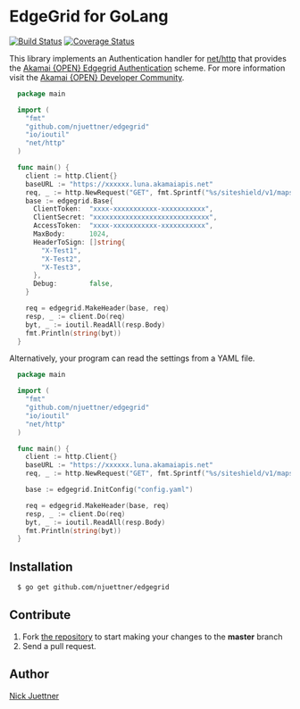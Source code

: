 # EdgeGrid for GoLang

[![Build Status](https://travis-ci.org/njuettner/edgegrid.svg?branch=master)](https://travis-ci.org/njuettner/edgegrid)
[![Coverage Status](https://coveralls.io/repos/github/njuettner/edgegrid/badge.svg?branch=master)](https://coveralls.io/github/njuettner/edgegrid?branch=master)

This library implements an Authentication handler for [net/http](https://golang.org/pkg/net/http/)
that provides the [Akamai {OPEN} Edgegrid Authentication](https://developer.akamai.com/introduction/Client_Auth.html) 
scheme. For more information visit the [Akamai {OPEN} Developer Community](https://developer.akamai.com).

```go
  package main

  import (
    "fmt"
    "github.com/njuettner/edgegrid"
    "io/ioutil"
    "net/http"
  )

  func main() {
    client := http.Client{}
    baseURL := "https://xxxxxx.luna.akamaiapis.net"
    req, _ := http.NewRequest("GET", fmt.Sprintf("%s/siteshield/v1/maps", baseURL), nil)
    base := edgegrid.Base{
      ClientToken:  "xxxx-xxxxxxxxxxx-xxxxxxxxxxx",
      ClientSecret: "xxxxxxxxxxxxxxxxxxxxxxxxxxxxx",
      AccessToken:  "xxxx-xxxxxxxxxxx-xxxxxxxxxxx",
      MaxBody:      1024,
      HeaderToSign: []string{
        "X-Test1",
        "X-Test2",
        "X-Test3",
      },
      Debug:        false,
    }

    req = edgegrid.MakeHeader(base, req)
    resp, _ := client.Do(req)
    byt, _ := ioutil.ReadAll(resp.Body)
    fmt.Println(string(byt))
  }
```

Alternatively, your program can read the settings from a YAML file.

```go
  package main

  import (
    "fmt"
    "github.com/njuettner/edgegrid"
    "io/ioutil"
    "net/http"
  )

  func main() {
    client := http.Client{}
    baseURL := "https://xxxxxx.luna.akamaiapis.net"
    req, _ := http.NewRequest("GET", fmt.Sprintf("%s/siteshield/v1/maps", baseURL), nil)

    base := edgegrid.InitConfig("config.yaml")

    req = edgegrid.MakeHeader(base, req)
    resp, _ := client.Do(req)
    byt, _ := ioutil.ReadAll(resp.Body)
    fmt.Println(string(byt))
  }
```

## Installation

```bash
  $ go get github.com/njuettner/edgegrid
```

## Contribute

1. Fork [the repository](https://github.com/njuettner/edgegrid) to start making your changes to the **master** branch
2. Send a pull request.

## Author

[Nick Juettner](mailto:hello@juni.io)

